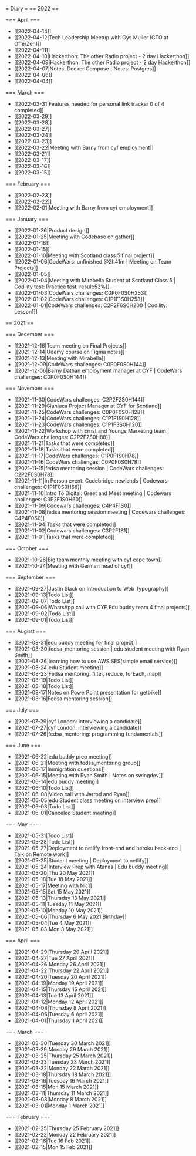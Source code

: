 = Diary =
== 2022 ==

=== April ===
  - [[2022-04-14]]
  - [[2022-04-12|Tech Leadership Meetup with Gys Muller (CTO at OfferZen)]]
  - [[2022-04-11]]
  - [[2022-04-10|Hackerthon: The other Radio project - 2 day Hackerthon]]
  - [[2022-04-09|Hackerthon: The other Radio project - 2 day Hackerthon]]
  - [[2022-04-07|Notes: Docker Compose | Notes: Postgres]]
  - [[2022-04-06]]
  - [[2022-04-04]]

=== March ===
  - [[2022-03-31|Features needed for personal link tracker 0 of 4 completed]]
  - [[2022-03-29]]
  - [[2022-03-28]]
  - [[2022-03-27]]
  - [[2022-03-24]]
  - [[2022-03-23]]
  - [[2022-03-22|Meeting with Barny from cyf employment]]
  - [[2022-03-21]]
  - [[2022-03-17]]
  - [[2022-03-16]]
  - [[2022-03-15]]

=== February ===
  - [[2022-02-23]]
  - [[2022-02-22]]
  - [[2022-02-01|Meeting with Barny from cyf employment]]

=== January ===
  - [[2022-01-26|Product design]]
  - [[2022-01-25|Meeting with Codebase on gather]]
  - [[2022-01-18]]
  - [[2022-01-15]]
  - [[2022-01-10|Meeting with Scotland class 5 final project]]
  - [[2022-01-06|CodeWars: unfinished @2h41m | Meeting on Team Projects]]
  - [[2022-01-05]]
  - [[2022-01-04|Meeting with Mirabella Student at Scotland Class 5 | Codility test: Practice test, result:53%]]
  - [[2022-01-03|CodeWars challenges: C0P0F0S0H253]]
  - [[2022-01-02|CodeWars challenges: C1P1F1S0H253]]
  - [[2022-01-01|CodeWars challenges: C2P2F6S0H200 | Codility: Lesson1]]

== 2021 ==

=== December ===
  - [[2021-12-16|Team meeting on Final Projects]]
  - [[2021-12-14|Udemy course on Figma notes]]
  - [[2021-12-13|Meeting with Mirabella]]
  - [[2021-12-09|CodeWars challenges: C0P0F0S0H144]]
  - [[2021-12-06|Barny Dathan employment manager at CYF | CodeWars challenges: C0P0F0S0H144]]

=== November ===
  - [[2021-11-30|CodeWars challenges: C2P2F2S0H144]]
  - [[2021-11-29|Gianluca Project Manager at CYF for Scotland]]
  - [[2021-11-25|CodeWars challenges: C0P0F0S0H128]]
  - [[2021-11-24|CodeWars challenges: C1P1F1S0H128]]
  - [[2021-11-23|CodeWars challenges: C1P1F3S0H120]]
  - [[2021-11-22|Workshop with Ernst and Youngs Marketing team | CodeWars challenges: C2P2F2S0H88]]
  - [[2021-11-21|Tasks that were completed]]
  - [[2021-11-18|Tasks that were completed]]
  - [[2021-11-17|CodeWars challenges: C1P0F1S0H78]]
  - [[2021-11-16|CodeWars challenges: C0P0F0S0H78]]
  - [[2021-11-15|fedsa mentoring session | CodeWars challenges: C2P2F0S0H78]]
  - [[2021-11-11|In Person event: Codebridge newlands | Codewars challenges: C1P1F0S0H68]]
  - [[2021-11-10|Intro To Digital: Greet and Meet meeting | Codewars challenges: C3P2F1S0H60]]
  - [[2021-11-09|Codewars challenges: C4P4F1S0]]
  - [[2021-11-08|fedsa mentoring session meeting | Codewars challenges: C4P4F0S0]]
  - [[2021-11-04|Tasks that were completed]]
  - [[2021-11-02|Codewars challenges: C3P2F1S1]]
  - [[2021-11-01|Tasks that were completed]]

=== October ===
  - [[2021-10-26|Big team monthly meeting with cyf cape town]]
  - [[2021-10-24|Meeting with German head of cyf]]

=== September ===
  - [[2021-09-27|Justin Slack on Introduction to Web Typography]]
  - [[2021-09-13|Todo List]]
  - [[2021-09-07|Todo List]]
  - [[2021-09-06|WhatsApp call with CYF Edu buddy team 4 final projects]]
  - [[2021-09-02|Todo List]]
  - [[2021-09-01|Todo List]]

=== August ===
  - [[2021-08-31|edu buddy meeting for final project]]
  - [[2021-08-30|fedsa_mentoring session | edu student meeting with Ryan Smith]]
  - [[2021-08-26|learning how to use AWS SES(simple email service)]]
  - [[2021-08-24|edu Student meeting]]
  - [[2021-08-23|Fedsa mentoring: filter, reduce, forEach, map]]
  - [[2021-08-19|Todo List]]
  - [[2021-08-18|Todo List]]
  - [[2021-08-17|Notes on PowerPoint presentation for getbike]]
  - [[2021-08-16|Fedsa mentoring session]]

=== July ===
  - [[2021-07-29|cyf London: interviewing a candidate]]
  - [[2021-07-27|cyf London: interviewing a candidate]]
  - [[2021-07-26|fedsa_mentoring: programming fundamentals]]

=== June ===
  - [[2021-06-22|edu buddy prep meeting]]
  - [[2021-06-21|Meeting with fedsa_mentoring group]]
  - [[2021-06-17|Immigration questions]]
  - [[2021-06-15|Meeting with Ryan Smith | Notes on swingdev]]
  - [[2021-06-14|edu buddy meeting]]
  - [[2021-06-10|Todo List]]
  - [[2021-06-08|Video call with Jarrod and Ryan]]
  - [[2021-06-05|edu Student class meeting on interview prep]]
  - [[2021-06-03|Todo List]]
  - [[2021-06-01|Canceled Student meeting]]

=== May ===
  - [[2021-05-31|Todo List]]
  - [[2021-05-28|Todo List]]
  - [[2021-05-27|Deployment to netlify front-end and heroku back-end | Talk on Remote work]]
  - [[2021-05-25|Student meeting | Deployment to netlify]]
  - [[2021-05-24|Interview Prep with Atanas | Edu buddy meeting]]
  - [[2021-05-20|Thu 20 May 2021]]
  - [[2021-05-18|Tue 18 May 2021]]
  - [[2021-05-17|Meeting with Nic]]
  - [[2021-05-15|Sat 15 May 2021]]
  - [[2021-05-13|Thursday 13 May 2021]]
  - [[2021-05-11|Tuesday 11 May 2021]]
  - [[2021-05-10|Monday 10 May 2021]]
  - [[2021-05-06|Thursday 6 May 2021 Birthday]]
  - [[2021-05-04|Tue 4 May 2021]]
  - [[2021-05-03|Mon 3 May 2021]]

=== April ===
  - [[2021-04-29|Thursday 29 April 2021]]
  - [[2021-04-27|Tue 27 April 2021]]
  - [[2021-04-26|Monday 26 April 2021]]
  - [[2021-04-22|Thursday 22 April 2021]]
  - [[2021-04-20|Tuesday 20 April 2021]]
  - [[2021-04-19|Monday 19 April 2021]]
  - [[2021-04-15|Thursday 15 April 2021]]
  - [[2021-04-13|Tue 13 April 2021]]
  - [[2021-04-12|Monday 12 April 2021]]
  - [[2021-04-08|Thursday 8 April 2021]]
  - [[2021-04-06|Tuesday 6 April 2021]]
  - [[2021-04-01|Thursday 1 April 2021]]

=== March ===
  - [[2021-03-30|Tuesday 30 March 2021]]
  - [[2021-03-29|Monday 29 March 2021]]
  - [[2021-03-25|Thursday 25 March 2021]]
  - [[2021-03-23|Tuesday 23 March 2021]]
  - [[2021-03-22|Monday 22 March 2021]]
  - [[2021-03-18|Thursday 18 March 2021]]
  - [[2021-03-16|Tuesday 16 March 2021]]
  - [[2021-03-15|Mon 15 March 2021]]
  - [[2021-03-11|Thursday 11 March 2021]]
  - [[2021-03-08|Monday 8 March 2021]]
  - [[2021-03-01|Monday 1 March 2021]]

=== February ===
  - [[2021-02-25|Thursday 25 February 2021]]
  - [[2021-02-22|Monday 22 February 2021]]
  - [[2021-02-16|Tue 16 Feb 2021]]
  - [[2021-02-15|Mon 15 Feb 2021]]
